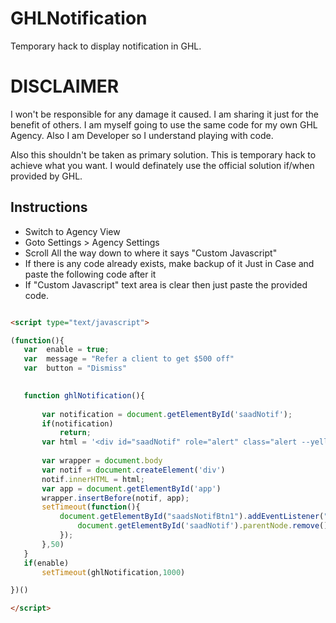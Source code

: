 # GHLNotification
Temporary hack to display notification in GHL.

# DISCLAIMER
I won't be responsible for any damage it caused. I am sharing it just for the benefit of others. I am myself going to use the same code for my own GHL Agency. Also I am Developer so I understand playing with code.

Also this shouldn't be taken as primary solution. This is temporary hack to achieve what you want. I would definately use the official solution if/when provided by GHL.



## Instructions
- Switch to Agency View
- Goto Settings > Agency Settings
- Scroll All the way down to where it says "Custom Javascript"
- If there is any code already exists, make backup of it Just in Case and paste the following code after it
- If "Custom Javascript" text area is clear then just paste the provided code.


 ```html

<script type="text/javascript">

(function(){
    var  enable = true;
    var  message = "Refer a client to get $500 off"
    var  button = "Dismiss"

    
    function ghlNotification(){
       
        var notification = document.getElementById('saadNotif');
        if(notification)
            return;
        var html = '<div id="saadNotif" role="alert" class="alert --yellow" style="z-index: 99999;text-align: center;background-color: rgb(255 188 0);color: white;font-weight: bold;position: relative;display: block;top: 0;left: 0;"><div class="row"><div class="col" style="font-size: large;padding-top: 5px;">' + message + '</div><div class="col-2"><button id="saadsNotifBtn1" type="button" class="btn btn-secondary">' + button + '</button></div></div></div>';
        
        var wrapper = document.body 
        var notif = document.createElement('div')
        notif.innerHTML = html;	  
        var app = document.getElementById('app')
        wrapper.insertBefore(notif, app);
        setTimeout(function(){
            document.getElementById("saadsNotifBtn1").addEventListener("click", function() {
                document.getElementById('saadNotif').parentNode.remove()
            });
        },50)
    }
    if(enable)
        setTimeout(ghlNotification,1000)

})()

</script>

 ```
